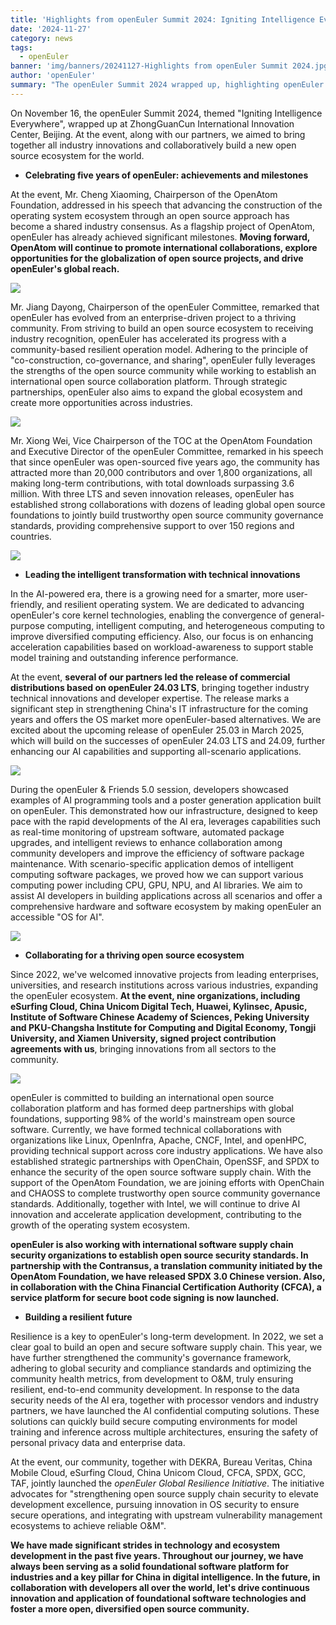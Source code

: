 ```yaml
---
title: 'Highlights from openEuler Summit 2024: Igniting Intelligence Everywhere'
date: '2024-11-27'
category: news
tags:
  - openEuler
banner: 'img/banners/20241127-Highlights from openEuler Summit 2024.jpg'
author: 'openEuler'
summary: "The openEuler Summit 2024 wrapped up, highlighting openEuler's open source journey and its role in shaping the future ecosystem."
---
```


On November 16, the openEuler Summit 2024, themed "Igniting Intelligence Everywhere", wrapped up at ZhongGuanCun International Innovation Center, Beijing. At the event, along with our partners, we aimed to bring together all industry innovations and collaboratively build a new open source ecosystem for the world.

* **Celebrating five years of openEuler: achievements and milestones**

At the event, Mr. Cheng Xiaoming, Chairperson of the OpenAtom Foundation, addressed in his speech that advancing the construction of the operating system ecosystem through an open source approach has become a shared industry consensus. As a flagship project of OpenAtom, openEuler has already achieved significant milestones. **Moving forward, OpenAtom will continue to promote international collaborations, explore opportunities for the globalization of open source projects, and drive openEuler's global reach.**

![](./images/1.jpg)

Mr. Jiang Dayong, Chairperson of the openEuler Committee, remarked that openEuler has evolved from an enterprise-driven project to a thriving community. From striving to build an open source ecosystem to receiving industry recognition, openEuler has accelerated its progress with a community-based resilient operation model. Adhering to the principle of "co-construction, co-governance, and sharing", openEuler fully leverages the strengths of the open source community while working to establish an international open source collaboration platform. Through strategic partnerships, openEuler also aims to expand the global ecosystem and create more opportunities across industries.

![](./images/2.jpg)

Mr. Xiong Wei, Vice Chairperson of the TOC at the OpenAtom Foundation and Executive Director of the openEuler Committee, remarked in his speech that since openEuler was open-sourced five years ago, the community has attracted more than 20,000 contributors and over 1,800 organizations, all making long-term contributions, with total downloads surpassing 3.6 million. With three LTS and seven innovation releases, openEuler has established strong collaborations with dozens of leading global open source foundations to jointly build trustworthy open source community governance standards, providing comprehensive support to over 150 regions and countries.

![](./images/3.jpg)

* **Leading the intelligent transformation with technical innovations**

In the AI-powered era, there is a growing need for a smarter, more user-friendly, and resilient operating system. We are dedicated to advancing openEuler's core kernel technologies, enabling the convergence of general-purpose computing, intelligent computing, and heterogeneous computing to improve diversified computing efficiency. Also, our focus is on enhancing acceleration capabilities based on workload-awareness to support stable model training and outstanding inference performance.

At the event, **several of our partners led the release of commercial distributions based on openEuler 24.03 LTS**, bringing together industry technical innovations and developer expertise. The release marks a significant step in strengthening China's IT infrastructure for the coming years and offers the OS market more openEuler-based alternatives. We are excited about the upcoming release of openEuler 25.03 in March 2025, which will build on the successes of openEuler 24.03 LTS and 24.09, further enhancing our AI capabilities and supporting all-scenario applications.

![](./images/4.jpg)

During the openEuler & Friends 5.0 session, developers showcased examples of AI programming tools and a poster generation application built on openEuler. This demonstrated how our infrastructure, designed to keep pace with the rapid developments of the AI era, leverages capabilities such as real-time monitoring of upstream software, automated package upgrades, and intelligent reviews to enhance collaboration among community developers and improve the efficiency of software package maintenance. With scenario-specific application demos of intelligent computing software packages, we proved how we can support various computing power including CPU, GPU, NPU, and AI libraries. We aim to assist AI developers in building applications across all scenarios and offer a comprehensive hardware and software ecosystem by making openEuler an accessible "OS for AI".

![](./images/5.jpg)

* **Collaborating for a thriving open source ecosystem**

Since 2022, we've welcomed innovative projects from leading enterprises, universities, and research institutions across various industries, expanding the openEuler ecosystem. **At the event, nine organizations, including eSurfing Cloud, China Unicom Digital Tech, Huawei, Kylinsec, Apusic, Institute of Software Chinese Academy of Sciences, Peking University and PKU-Changsha Institute for Computing and Digital Economy, Tongji University, and Xiamen University, signed project contribution agreements with us**, bringing innovations from all sectors to the community.

![](./images/6.jpg)

openEuler is committed to building an international open source collaboration platform and has formed deep partnerships with global foundations, supporting 98% of the world's mainstream open source software. Currently, we have formed technical collaborations with organizations like Linux, OpenInfra, Apache, CNCF, Intel, and openHPC, providing technical support across core industry applications. We have also established strategic partnerships with OpenChain, OpenSSF, and SPDX to enhance the security of the open source software supply chain. With the support of the OpenAtom Foundation, we are joining efforts with OpenChain and CHAOSS to complete trustworthy open source community governance standards. Additionally, together with Intel, we will continue to drive AI innovation and accelerate application development, contributing to the growth of the operating system ecosystem.

**openEuler is also working with international software supply chain security organizations to establish open source security standards. In partnership with the Contransus, a translation community initiated by the OpenAtom Foundation, we have released SPDX 3.0 Chinese version. Also, in collaboration with the China Financial Certification Authority (CFCA), a service platform for secure boot code signing is now launched.**

* **Building a resilient future**

Resilience is a key to openEuler's long-term development. In 2022, we set a clear goal to build an open and secure software supply chain. This year, we have further strengthened the community's governance framework, adhering to global security and compliance standards and optimizing the community health metrics, from development to O&M, truly ensuring resilient, end-to-end community development. In response to the data security needs of the AI era, together with processor vendors and industry partners, we have launched the AI confidential computing solutions. These solutions can quickly build secure computing environments for model training and inference across multiple architectures, ensuring the safety of personal privacy data and enterprise data.

At the event, our community, together with DEKRA, Bureau Veritas, China Mobile Cloud, eSurfing Cloud, China Unicom Cloud, CFCA, SPDX, GCC, TAF, jointly launched the *openEuler Global Resilience Initiative*. The initiative advocates for "strengthening open source supply chain security to elevate development excellence, pursuing innovation in OS security to ensure secure operations, and integrating with upstream vulnerability management ecosystems to achieve reliable O&M".

**We have made significant strides in technology and ecosystem development in the past five years. Throughout our journey, we have always been serving as a solid foundational software platform for industries and a key pillar for China in digital intelligence. In the future, in collaboration with developers all over the world, let's drive continuous innovation and application of foundational software technologies and foster a more open, diversified open source community.**